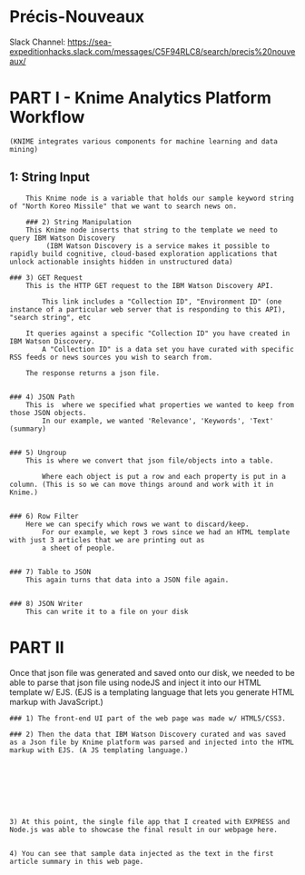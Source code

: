 # Précis-Nouveaux

Slack Channel: https://sea-expeditionhacks.slack.com/messages/C5F94RLC8/search/precis%20nouveaux/ 



# PART I -  Knime Analytics Platform Workflow 
	(KNIME integrates various components for machine learning and data mining) 


## 1: String Input 
		This Knime node is a variable that holds our sample keyword string of "North Koreo Missile" that we want to search news on.

		### 2) String Manipulation
		This Knime node inserts that string to the template we need to query IBM Watson Discovery
			 (IBM Watson Discovery is a service makes it possible to rapidly build cognitive, cloud-based exploration applications that unlock actionable insights hidden in unstructured data)

	### 3) GET Request
		This is the HTTP GET request to the IBM Watson Discovery API.

			This link includes a "Collection ID", "Environment ID" (one instance of a particular web server that is responding to this API), "search string", etc  

		It queries against a specific "Collection ID" you have created in IBM Watson Discovery. 
			A "Collection ID" is a data set you have curated with specific RSS feeds or news sources you wish to search from.

		The response returns a json file. 


	### 4) JSON Path
		This is  where we specified what properties we wanted to keep from those JSON objects. 
			In our example, we wanted 'Relevance', 'Keywords', 'Text' (summary)


	### 5) Ungroup
		This is where we convert that json file/objects into a table. 

			Where each object is put a row and each property is put in a column. (This is so we can move things around and work with it in Knime.)


	### 6) Row Filter
		Here we can specify which rows we want to discard/keep.
			For our example, we kept 3 rows since we had an HTML template with just 3 articles that we are printing out as 
			a sheet of people.


	### 7) Table to JSON
		This again turns that data into a JSON file again.


	### 8) JSON Writer
		This can write it to a file on your disk 






# PART II 


Once that json file was generated and saved onto our disk, we needed to be able to parse that json file using nodeJS and inject it into our HTML template w/ EJS. (EJS is a templating language that lets you generate HTML markup with JavaScript.) 



	### 1) The front-end UI part of the web page was made w/ HTML5/CSS3. 

	### 2) Then the data that IBM Watson Discovery curated and was saved as a Json file by Knime platform was parsed and injected into the HTML markup with EJS. (A JS templating language.) 
  
  
  
  
  
  


	3) At this point, the single file app that I created with EXPRESS and Node.js was able to showcase the final result in our webpage here.  


	4) You can see that sample data injected as the text in the first article summary in this web page. 










